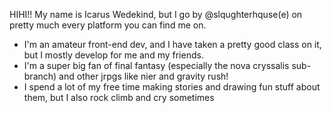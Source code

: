 
HIHI!! My name is Icarus Wedekind, but I go by @slqughterhquse(e) on pretty much every platform you can find me on.
- I'm an amateur front-end dev, and I have taken a pretty good class on it, but I mostly develop for me and my friends.
- I'm a super big fan of final fantasy (especially the nova cryssalis sub-branch) and other jrpgs like nier and gravity rush!
- I spend a lot of my free time making stories and drawing fun stuff about them, but I also rock climb and cry sometimes

<!---
slqughterhqusee/slqughterhqusee is a ✨ special ✨ repository because its `README.md` (this file) appears on your GitHub profile.
You can click the Preview link to take a look at your changes.
--->
